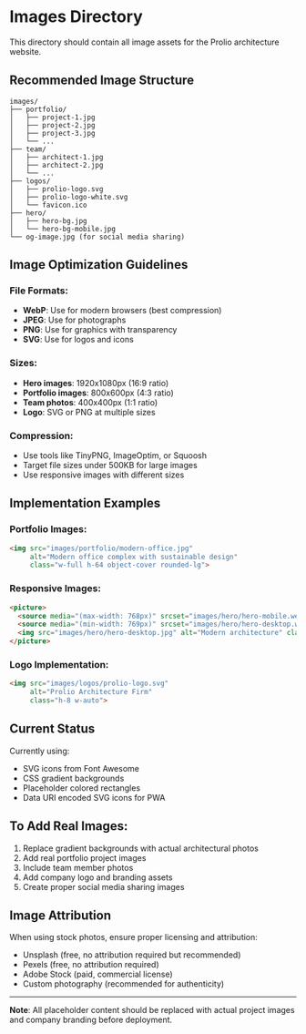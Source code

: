 # Images Directory

This directory should contain all image assets for the Prolio architecture website.

## Recommended Image Structure

```
images/
├── portfolio/
│   ├── project-1.jpg
│   ├── project-2.jpg
│   ├── project-3.jpg
│   └── ...
├── team/
│   ├── architect-1.jpg
│   ├── architect-2.jpg
│   └── ...
├── logos/
│   ├── prolio-logo.svg
│   ├── prolio-logo-white.svg
│   └── favicon.ico
├── hero/
│   ├── hero-bg.jpg
│   └── hero-bg-mobile.jpg
└── og-image.jpg (for social media sharing)
```

## Image Optimization Guidelines

### File Formats:
- **WebP**: Use for modern browsers (best compression)
- **JPEG**: Use for photographs
- **PNG**: Use for graphics with transparency
- **SVG**: Use for logos and icons

### Sizes:
- **Hero images**: 1920x1080px (16:9 ratio)
- **Portfolio images**: 800x600px (4:3 ratio)
- **Team photos**: 400x400px (1:1 ratio)
- **Logo**: SVG or PNG at multiple sizes

### Compression:
- Use tools like TinyPNG, ImageOptim, or Squoosh
- Target file sizes under 500KB for large images
- Use responsive images with different sizes

## Implementation Examples

### Portfolio Images:
```html
<img src="images/portfolio/modern-office.jpg" 
     alt="Modern office complex with sustainable design" 
     class="w-full h-64 object-cover rounded-lg">
```

### Responsive Images:
```html
<picture>
  <source media="(max-width: 768px)" srcset="images/hero/hero-mobile.webp">
  <source media="(min-width: 769px)" srcset="images/hero/hero-desktop.webp">
  <img src="images/hero/hero-desktop.jpg" alt="Modern architecture" class="w-full h-full object-cover">
</picture>
```

### Logo Implementation:
```html
<img src="images/logos/prolio-logo.svg" 
     alt="Prolio Architecture Firm" 
     class="h-8 w-auto">
```

## Current Status

Currently using:
- SVG icons from Font Awesome
- CSS gradient backgrounds
- Placeholder colored rectangles
- Data URI encoded SVG icons for PWA

## To Add Real Images:

1. Replace gradient backgrounds with actual architectural photos
2. Add real portfolio project images
3. Include team member photos
4. Add company logo and branding assets
5. Create proper social media sharing images

## Image Attribution

When using stock photos, ensure proper licensing and attribution:
- Unsplash (free, no attribution required but recommended)
- Pexels (free, no attribution required)
- Adobe Stock (paid, commercial license)
- Custom photography (recommended for authenticity)

---

**Note**: All placeholder content should be replaced with actual project images and company branding before deployment.